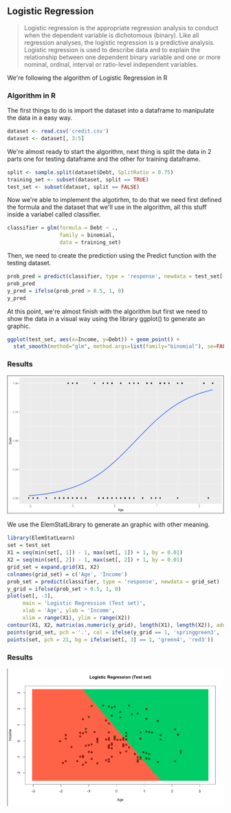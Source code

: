 ## Logistic Regression

> Logistic regression is the appropriate regression analysis to conduct when the dependent variable is dichotomous (binary). Like all regression analyses, the logistic regression is a predictive analysis. Logistic regression is used to describe data and to explain the relationship between one dependent binary variable and one or more nominal, ordinal, interval or ratio-level independent variables.

We're following the algorithm of Logistic Regression in R

### Algorithm in R

The first things to do is import the dataset into a dataframe to manipulate the data in a easy way.

```r
dataset <- read.csv('credit.csv')
dataset <- dataset[, 3:5]
```

We're almost ready to start the algorithm, next thing is split the data in 2 parts one for testing dataframe and the other for training dataframe.

```r
split <- sample.split(dataset$Debt, SplitRatio = 0.75)
training_set <- subset(dataset, split == TRUE)
test_set <- subset(dataset, split == FALSE)
```

Now we're able to implement the algotirhm, to do that we need first defined the formula and the dataset that we'll use in the algorithm, all this stuff inside a variabel called classifier.

```r
classifier = glm(formula = Debt ~ .,
                 family = binomial,
                 data = training_set)
```

Then, we need to create the prediction using the Predict function with the testing dataset.

```r
prob_pred = predict(classifier, type = 'response', newdata = test_set[-3])
prob_pred
y_pred = ifelse(prob_pred > 0.5, 1, 0)
y_pred
```

At this point, we're almost finish with the algorithm but first we need to show the data in a visual way using the library ggplot() to generate an graphic.

```r
ggplot(test_set, aes(x=Income, y=Debt)) + geom_point() +
  stat_smooth(method="glm", method.args=list(family="binomial"), se=FALSE)
```

### Results

![Logistic-Regression](result2.png)

We use the ElemStatLibrary to generate an graphic with other meaning.

```r
library(ElemStatLearn)
set = test_set
X1 = seq(min(set[, 1]) - 1, max(set[, 1]) + 1, by = 0.01)
X2 = seq(min(set[, 2]) - 1, max(set[, 2]) + 1, by = 0.01)
grid_set = expand.grid(X1, X2)
colnames(grid_set) = c('Age', 'Income')
prob_set = predict(classifier, type = 'response', newdata = grid_set)
y_grid = ifelse(prob_set > 0.5, 1, 0)
plot(set[, -3],
     main = 'Logistic Regression (Test set)',
     xlab = 'Age', ylab = 'Income',
     xlim = range(X1), ylim = range(X2))
contour(X1, X2, matrix(as.numeric(y_grid), length(X1), length(X2)), add = TRUE)
points(grid_set, pch = '.', col = ifelse(y_grid == 1, 'springgreen3', 'tomato'))
points(set, pch = 21, bg = ifelse(set[, 3] == 1, 'green4', 'red3'))
```

### Results

![Logistic-Regression](result1.png)

